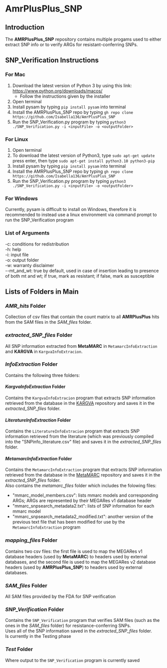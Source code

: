 # AmrPlusPlus_SNP

## Introduction
The **AMRPlusPlus_SNP** repository contains multiple progams used to either extract SNP info or to verify ARGs for resistant-conferring SNPs. 

## SNP_Verification Instructions

### For Mac

1. Download the latest version of Python 3 by using this link: https://www.python.org/downloads/macos/
    - Follow the instructions given by the installer
2. Open terminal
3. Install pysam by typing `pip install pysam` into terminal
4. Install the AMRPlusPlus_SNP repo by typing `gh repo clone https://github.com/Isabella136/AmrPlusPlus_SNP`
5. Run the SNP_Verification.py program by typing `python3 ./SNP_Verification.py -i <inputFile> -o <outputFolder>`

### For Linux

1. Open terminal
2. To download the latest version of Python3, type `sudo apt-get update` press enter, then type `sudo apt-get install python3.10 python3-pip`
3. Install pysam by typing `pip install pysam` into terminal
4. Install the AMRPlusPlus_SNP repo by typing `gh repo clone https://github.com/Isabella136/AmrPlusPlus_SNP`
5. Run the SNP_Verification.py program by typing `python3 ./SNP_Verification.py -i <inputFile> -o <outputFolder>`

### For Windows

Currently, pysam is difficult to install on Windows, therefore it is recommended to instead use a linux environment via command prompt to run the SNP_Verification program

### List of Arguments
-c: conditions for redistribution  
-h: help  
-i: input file  
-o: output folder  
-w: warranty disclaimer  
--mt_and_wt: true by default, used in case of insertion leading to presence of both mt and wt; if true, mark as resistant; if false, mark as susceptible

## Lists of Folders in Main
### *AMR_hits* Folder
Collection of csv files that contain the count matrix to all **AMRPlusPlus** hits from the SAM files in the *SAM_files* folder.

### *extracted_SNP_files* Folder
All SNP information extracted from **MetaMARC** in `MetamarcInfoExtraction` and **KARGVA** in `KargvaInfoExtracion`.

### *InfoExtraction* Folder
Contains the following three folders:

#### *KargvaInfoExtraction* Folder
Contains the `KargvaInfoExtracion` program that extracts SNP information retrieved from the database in the [KARGVA](https://github.com/DataIntellSystLab/KARGVA) repository and saves it in the *extracted_SNP_files* folder. 

#### *LiteratureInfoExtraction* Folder
Contains the `LiteratureInfoExtracion` program that extracts SNP information retrieved from the literature (which was previously compiled into the "SNPinfo_literature.csv" file) and saves it in the *extracted_SNP_files* folder.  

#### *MetamarcInfoExtraction* Folder
Contains the `MetamarcInfoExtraction` program that extracts SNP information retrieved from the database in the [MetaMARC](https://github.com/lakinsm/meta-marc) repository and saves it in the *extracted_SNP_files* folder.  
Also contains the *metamarc_files* folder which includes the folowing files: 
- "mmarc_model_members.csv": lists mmarc models and corresponding ARGs; ARGs are represented by their MEGARes v1 database header
- "mmarc_snpsearch_metadata2.txt": lists of SNP information for each mmarc model 
- "mmarc_snpsearch_metadata2_modified.txt": another version of the previous text file that has been modified for use by the `MetamarcInfoExtraction` program

### *mapping_files* Folder
Contains two csv files: the first file is used to map the MEGARes v1 database headers (used by **MetaMARC**) to headers used by external databases, and the second file is used to map the MEGARes v2 database headers (used by **AMRPlusPlus_SNP**) to headers used by external databases.

### *SAM_files* Folder
All SAM files provided by the FDA for SNP verification

### *SNP_Verification* Folder
Contains the `SNP_Verification` program that verifies SAM files (such as the ones in the *SAM_files* folder) for resistance-conferring SNPs.  
Uses all of the SNP information saved in the *extracted_SNP_files* folder.  
Is currently in the Testing phase

### *Test* Folder
Where output to the `SNP_Verification` program is currently saved
